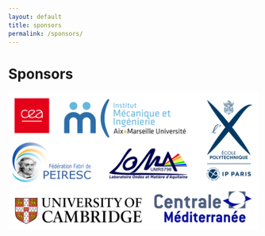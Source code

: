 ```yaml
---
layout: default
title: sponsors
permalink: /sponsors/
---
```


# Sponsors
![Arcachon](/assets/img/sponsors_F&E24.jpg)

